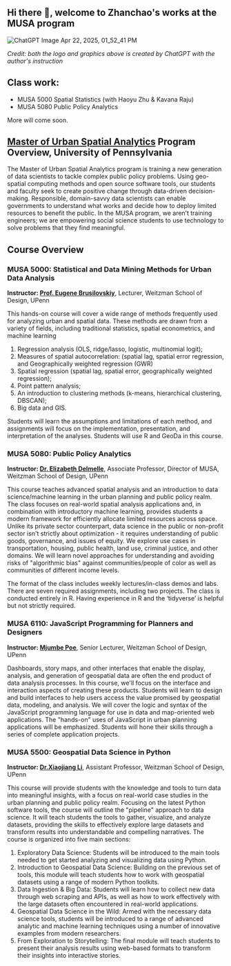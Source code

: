 ## Hi there 👋, welcome to Zhanchao's works at the MUSA program

![ChatGPT Image Apr 22, 2025, 01_52_41 PM](https://github.com/user-attachments/assets/5fbd2ed5-3c51-481e-8e43-d583d9813cf3)

*Credit: both the logo and graphics above is created by ChatGPT with the author's instruction*

## Class work:
- MUSA 5000 Spatial Statistics (with Haoyu Zhu & Kavana Raju)
- MUSA 5080 Public Policy Analytics


More will come soon.

## [Master of Urban Spatial Analytics](https://www.design.upenn.edu/urban-spatial-analytics) Program Overview, University of Pennsylvania

The Master of Urban Spatial Analytics program is training a new generation of data scientists to tackle complex public policy problems. Using geo-spatial computing methods and open source software tools, our students and faculty seek to create positive change through data-driven decision-making. Responsible, domain-savvy data scientists can enable governments to understand what works and decide how to deploy limited resources to benefit the public. In the MUSA program, we aren’t training engineers; we are empowering social science students to use technology to solve problems that they find meaningful.

## Course Overview

### MUSA 5000: Statistical and Data Mining Methods for Urban Data Analysis
**Instructor: [Prof. Eugene Brusilovskiy](https://www.design.upenn.edu/people/eugene-brusilovskiy)**, Lecturer, Weitzman School of Design, UPenn

This hands-on course will cover a wide range of methods frequently used for analyzing urban and spatial data. These methods are drawn from a variety of fields, including traditional statistics, spatial econometrics, and machine learning
1) Regression analysis (OLS, ridge/lasso, logistic, multinomial logit);
2) Measures of spatial autocorrelation: (spatial lag, spatial error regression, and Geographically weighted regression (GWR)
3) Spatial regression (spatial lag, spatial error, geographically weighted regression);
4) Point pattern analysis;
5) An introduction to clustering methods (k-means, hierarchical clustering, DBSCAN);
6) Big data and GIS.

Students will learn the assumptions and limitations of each method, and assignments will focus on the implementation, presentation, and interpretation of the analyses. Students will use R and GeoDa in this course.

### MUSA 5080: Public Policy Analytics
**Instructor: [Dr. Elizabeth Delmelle](https://www.design.upenn.edu/people/elizabeth-delmelle)**, Associate Professor, Director of MUSA, Weitzman School of Design, UPenn

This course teaches advanced spatial analysis and an introduction to data science/machine learning in the urban planning and public policy realm. The class focuses on real-world spatial analysis applications and, in combination with introductory machine learning, provides students a modern framework for efficiently allocate limited resources across space. Unlike its private sector counterpart, data science in the public or non-profit sector isn't strictly about optimization - it requires understanding of public goods, governance, and issues of equity. We explore use cases in transportation, housing, public health, land use, criminal justice, and other domains. We will learn novel approaches for understanding and avoiding risks of "algorithmic bias" against communities/people of color as well as communities of different income levels.

The format of the class includes weekly lectures/in-class demos and labs. There are seven required assignments, including two projects. The class is conducted entirely in R. Having experience in R and the ‘tidyverse’ is helpful but not strictly required.

### MUSA 6110: JavaScript Programming for Planners and Designers
**Instructor: [Mjumbe Poe](https://www.design.upenn.edu/people/mjumbe-poe)**, Senior Lecturer, Weitzman School of Design, UPenn

Dashboards, story maps, and other interfaces that enable the display, analysis, and generation of geospatial data are often the end product of data analysis processes. In this course, we'll focus on the interface and interaction aspects of creating these products. Students will learn to design and build interfaces to help users access the value promised by geospatial data, modeling, and analysis. We will cover the logic and syntax of the JavaScript programming language for use in data and map-oriented web applications. The "hands-on" uses of JavaScript in urban planning applications will be emphasized. Students will hone their skills through a series of complete application projects.

### MUSA 5500: Geospatial Data Science in Python
**Instructor: [Dr.Xiaojiang Li](https://www.design.upenn.edu/people/xiaojiang-li)**, Assistant Professor, Weitzman School of Design, UPenn

This course will provide students with the knowledge and tools to turn data into meaningful insights, with a focus on real-world case studies in the urban planning and public policy realm. Focusing on the latest Python software tools, the course will outline the "pipeline" approach to data science. It will teach students the tools to gather, visualize, and analyze datasets, providing the skills to effectively explore large datasets and transform results into understandable and compelling narratives. The course is organized into five main sections:
1. Exploratory Data Science: Students will be introduced to the main tools needed to get started analyzing and visualizing data using Python.
2. Introduction to Geospatial Data Science: Building on the previous set of tools, this module will teach students how to work with geospatial datasets using a range of modern Python toolkits.
3. Data Ingestion & Big Data: Students will learn how to collect new data through web scraping and APIs, as well as how to work effectively with the large datasets often encountered in real-world applications.
4. Geospatial Data Science in the Wild: Armed with the necessary data science tools, students will be introduced to a range of advanced analytic and machine learning techniques using a number of innovative examples from modern researchers.
5. From Exploration to Storytelling: The final module will teach students to present their analysis results using web-based formats to transform their insights into interactive stories.
